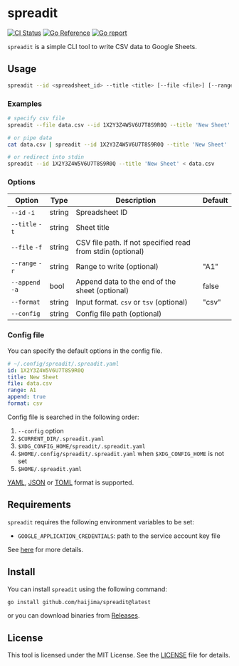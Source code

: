 # spreadit

[![CI Status](https://github.com/haijima/spreadit/workflows/CI/badge.svg?branch=main)](https://github.com/haijima/spreadit/actions)
[![Go Reference](https://pkg.go.dev/badge/github.com/haijima/spreadit.svg)](https://pkg.go.dev/github.com/haijima/spreadit)
[![Go report](https://goreportcard.com/badge/github.com/haijima/spreadit)](https://goreportcard.com/report/github.com/haijima/spreadit)

`spreadit` is a simple CLI tool to write CSV data to Google Sheets.

## Usage

``` sh
spreadit --id <spreadsheet_id> --title <title> [--file <file>] [--range <range>] [--append]
```

### Examples

``` sh
# specify csv file
spreadit --file data.csv --id 1X2Y3Z4W5V6U7T8S9R0Q --title 'New Sheet'

# or pipe data
cat data.csv | spreadit --id 1X2Y3Z4W5V6U7T8S9R0Q --title 'New Sheet'

# or redirect into stdin
spreadit --id 1X2Y3Z4W5V6U7T8S9R0Q --title 'New Sheet' < data.csv
```

### Options

| Option          | Type   | Description                                                | Default |
|-----------------|--------|------------------------------------------------------------|---------|
| `--id` `-i`     | string | Spreadsheet ID                                             |         |
| `--title` `-t`  | string | Sheet title                                                |         |
| `--file` `-f`   | string | CSV file path. If not specified read from stdin (optional) |         |
| `--range` `-r`  | string | Range to write (optional)                                  | "A1"    |
| `--append` `-a` | bool   | Append data to the end of the sheet (optional)             | false   |
| `--format`      | string | Input format. `csv` or `tsv` (optional)                    | "csv"   |
| `--config`      | string | Config file path (optional)                                |         |

### Config file

You can specify the default options in the config file.

``` yaml
# ~/.config/spreadit/.spreadit.yaml
id: 1X2Y3Z4W5V6U7T8S9R0Q
title: New Sheet
file: data.csv
range: A1
append: true
format: csv
```

Config file is searched in the following order:

1. `--config` option
2. `$CURRENT_DIR/.spreadit.yaml`
3. `$XDG_CONFIG_HOME/spreadit/.spreadit.yaml`
4. `$HOME/.config/spreadit/.spreadit.yaml` when `$XDG_CONFIG_HOME` is not set
5. `$HOME/.spreadit.yaml`

[YAML](https://yaml.org/), [JSON](https://www.json.org/json-en.html) or [TOML](https://toml.io/en/) format is supported.

## Requirements

`spreadit` requires the following environment variables to be set:

- `GOOGLE_APPLICATION_CREDENTIALS`: path to the service account key file

See [here](https://cloud.google.com/docs/authentication/getting-started) for more details.

## Install

You can install `spreadit` using the following command:

``` sh
go install github.com/haijima/spreadit@latest
```

or you can download binaries from [Releases](https://github.com/haijima/spreadit/releases).

## License

This tool is licensed under the MIT License. See the [LICENSE](https://github.com/haijima/spreadit/blob/main/LICENSE)
file for details.
